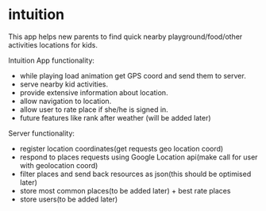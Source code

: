 # intuition



This app helps new parents to find quick nearby playground/food/other activities locations for kids.

Intuition App functionality:
* while playing load animation get GPS coord and send them to server.
* serve nearby kid activities.
* provide extensive information about location.
* allow navigation to location.
* allow user to rate place if she/he is signed in.
* future features like rank after weather (will be added later)


Server functionality:
* register location coordinates(get requests geo location coord)
* respond to places requests using Google Location api(make call for user with geolocation coord)
* filter places and send back resources as json(this should be optimised later) 
* store most common places(to be added later) + best rate places
* store users(to be added later)


